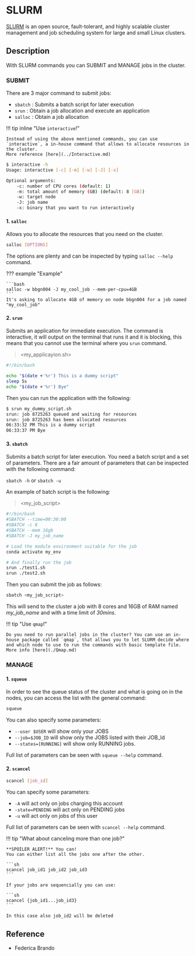 # SLURM

[SLURM](https://slurm.schedmd.com) is an open source, fault-tolerant, and highly scalable cluster management and job scheduling system for large and small Linux clusters.

## Description

With SLURM commands you can SUBMIT and MANAGE jobs in the cluster.

### SUBMIT

There are 3 major command to submit jobs:

- `sbatch` : Submits a batch script for later execution
- `srun` : Obtain a job allocation and execute an application
- `salloc` : Obtain a job allocation

!!! tip inline "Use `interactive`!"
  
    Instead of using the above mentioned commands, you can use `interactive`, a in-house command that allows to allocate resources in the cluster.
    More reference [here](../Interactive.md)
  
```bash
$ interactive -h 
Usage: interactive [-c] [-m] [-w] [-J] [-x]

Optional arguments:
    -c: number of CPU cores (default: 1)
    -m: total amount of memory (GB) (default: 8 [GB])
    -w: target node
    -J: job name
    -x: binary that you want to run interactively
```

#### 1. `salloc`

Allows you to allocate the resources that you need on the cluster.

```bash
salloc [OPTIONS]
```

The options are plenty and can be inspected by typing `salloc --help` command. 

??? example "Example"
    
    ```bash 
    salloc -w bbgn004 -J my_cool_job --mem-per-cpu=4GB
    ``` 
    It's asking to allocate 4GB of memory on node bbgn004 for a job named "my_cool_job"

#### 2. `srun`

Submits an application for immediate execution. The command is interactive, it will output on the terminal that runs it and it is blocking, this means that you cannot use the terminal where you `srun` command. 

><my_applicayion.sh\>
```sh
#!/bin/bash

echo "$(date +'%r') This is a dummy script"
sleep 5s
echo "$(date +'%r') Bye"
```

Then you can run the application with the following:

```bash
$ srun my_dummy_script.sh 
srun: job 8725263 queued and waiting for resources
srun: job 8725263 has been allocated resources
06:33:32 PM This is a dummy script
06:33:37 PM Bye
```

#### 3. `sbatch`

Submits a batch script for later execution. You need a batch script and a set of parameters.
There are a fair amount of parameters that can be inspected with the following command:

`sbatch -h` or `sbatch -u`

An example of batch script is the following:

> <my_job_script\>

```sh
#!/bin/bash
#SBATCH --time=00:30:00
#SBATCH -c 8
#SBATCH --mem 16gb
#SBATCH -J my_job_name

# Load the module environment suitable for the job
conda activate my_env

# And finally run the job​
srun ./test1.sh 
srun ./test2.sh
```

Then you can submit the job as follows:

```bash
sbatch <my_job_script>
```

This will send to the cluster a job with 8 cores and 16GB of RAM named _my_job_name_ and with a time limit of _30mins_.

!!! tip "Use `qmap`!"
  
    Do you need to run parallel jobs in the cluster? You can use an in-house package called `qmap`, that allows you to let SLURM decide where and which node to use to run the commands with basic template file.
    More info [here](./Qmap.md)

### MANAGE

#### 1. `squeue`

In order to see the queue status of the cluster and what is going on in the nodes, you can access the list  with the general command:

```bash
squeue
```

You can also specify some parameters:

- `--user $USER` will show only your JOBS
- `--job=$JOB_ID` will show only the JOBS listed with their JOB_Id
- `--states=[RUNNING]` will show only RUNNING jobs.

Full list of parameters can be seen with `squeue --help` command.

#### 2. `scancel`

```bash
scancel [job_id]
```

You can specify some parameters:

- `-A` will act only on jobs charging this account
- `-state=PENDING` will act only on PENDING jobs
- `-u` will act only on jobs of this user

Full list of parameters can be seen with `scancel --help` command.

!!! tip "What about canceling more than one job?"

    **SPOILER ALERT!** You can! 
    You can either list all the jobs one after the other.

    ```sh
    scancel job_id1 job_id2 job_id3
    ```

    If your jobs are sequencially you can use:

    ```sh
    scancel {job_id1...job_id3}
    ```

    In this case also job_id2 will be deleted


## Reference

- Federica Brando
